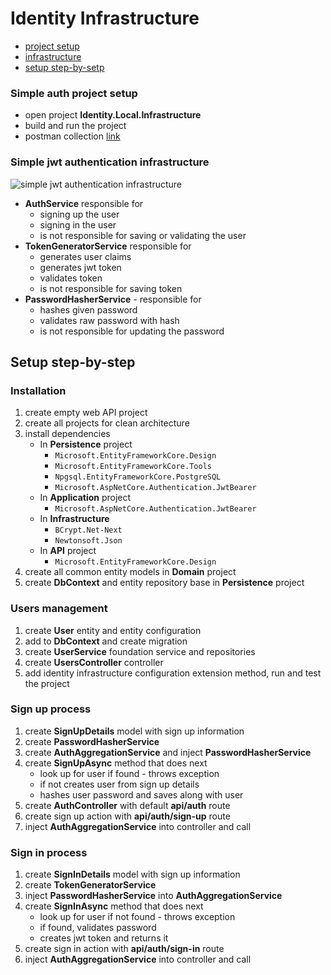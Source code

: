 # Identity Infrastructure

- [project setup]()
- [infrastructure]()
- [setup step-by-setp]()

### Simple auth project setup

- open project **Identity.Local.Infrastructure**
- build and run the project
- postman collection [link]()

### Simple jwt authentication infrastructure

![simple jwt authentication infrastructure]()

- **AuthService** responsible for
    * signing up the user
    * signing in the user
    * is not responsible for saving or validating the user
- **TokenGeneratorService** responsible for
    * generates user claims
    * generates jwt token
    * validates token
    * is not responsible for saving token
- **PasswordHasherService** - responsible for
    * hashes given password
    * validates raw password with hash
    * is not responsible for updating the password

## Setup step-by-step

### Installation

1. create empty web API project
2. create all projects for clean architecture
3. install dependencies
   * In **Persistence** project
       * `Microsoft.EntityFrameworkCore.Design`
       * `Microsoft.EntityFrameworkCore.Tools`
       * `Npgsql.EntityFrameworkCore.PostgreSQL`
       * `Microsoft.AspNetCore.Authentication.JwtBearer`
   * In **Application** project
       * `Microsoft.AspNetCore.Authentication.JwtBearer`
   * In **Infrastructure**
       * `BCrypt.Net-Next`
       * `Newtonsoft.Json`
   * In **API** project
       * `Microsoft.EntityFrameworkCore.Design`
4. create all common entity models in **Domain** project
5. create **DbContext** and entity repository base in **Persistence** project

### Users management

1. create **User** entity and entity configuration
2. add to **DbContext** and create migration
3. create **UserService** foundation service and repositories
4. create **UsersController** controller
5. add identity infrastructure configuration extension method, run and test the project

### Sign up process

1. create **SignUpDetails** model with sign up information
2. create **PasswordHasherService**
3. create **AuthAggregationService** and inject **PasswordHasherService**
4. create **SignUpAsync** method that does next
    * look up for user if found - throws exception
    * if not creates user from sign up details
    * hashes user password and saves along with user
5. create **AuthController** with default **api/auth** route
6. create sign up action with **api/auth/sign-up** route
7. inject **AuthAggregationService** into controller and call

### Sign in process

1. create **SignInDetails** model with sign up information
2. create **TokenGeneratorService**
3.  inject **PasswordHasherService** into **AuthAggregationService**
4. create **SignInAsync** method that does next
    * look up for user if not found - throws exception
    * if found, validates password
    * creates jwt token and returns it
5. create sign in action with **api/auth/sign-in** route
6. inject **AuthAggregationService** into controller and call